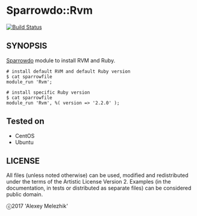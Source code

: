 # Sparrowdo::Rvm

[![Build Status](https://travis-ci.org/melezhik/perl6-sparrowdo-rvm.svg?branch=master)](https://travis-ci.org/melezhik/perl6-sparrowdo-rvm)

## SYNOPSIS

[Sparrowdo](https://github.com/melezhik/sparrowdo) module to install RVM and Ruby.

    # install default RVM and default Ruby version
    $ cat sparrowfile
    module_run 'Rvm';
    
    # install specific Ruby version
    $ cat sparrowfile
    module_run 'Rvm', %( version => '2.2.0' );

## Tested on

* CentOS
* Ubuntu
    
## LICENSE

All files (unless noted otherwise) can be used, modified and redistributed
under the terms of the Artistic License Version 2. Examples (in the
documentation, in tests or distributed as separate files) can be considered
public domain.

ⓒ2017 'Alexey Melezhik'
